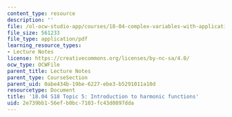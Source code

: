 ```yaml
---
content_type: resource
description: ''
file: /ol-ocw-studio-app/courses/18-04-complex-variables-with-applications-spring-2018/2e739bb156efb0bc7103fc43d0897dda_MIT18_04S18_topic5.pdf
file_size: 561233
file_type: application/pdf
learning_resource_types:
- Lecture Notes
license: https://creativecommons.org/licenses/by-nc-sa/4.0/
ocw_type: OCWFile
parent_title: Lecture Notes
parent_type: CourseSection
parent_uid: 0abe434b-19be-6227-ebe3-b5291011a10d
resourcetype: Document
title: '18.04 S18 Topic 5: Introduction to harmonic functions'
uid: 2e739bb1-56ef-b0bc-7103-fc43d0897dda
---
```

